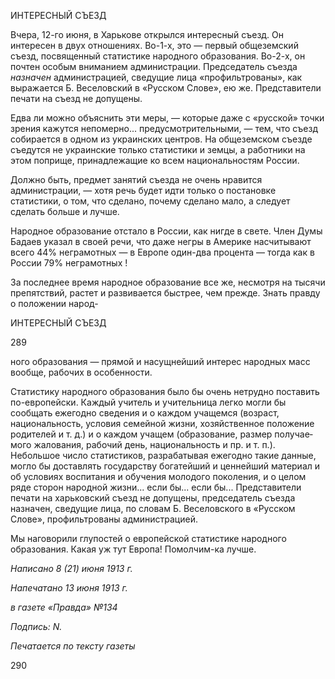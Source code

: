 ИНТЕРЕСНЫЙ СЪЕЗД

Вчера, 12-го июня, в Харькове открылся интересный съезд. Он интересен в двух от­ношениях. Во-1-х, это — первый общеземский съезд, посвященный статистике народ­ного образования. Во-2-х, он почтен особым вниманием администрации. Председатель съезда _назначен_ администрацией, сведущие лица «профильтрованы», как выражается Б. Веселовский в «Русском Слове», ею же. Представители печати на съезд не допущены.

Едва ли можно объяснить эти меры, — которые даже с «русской» точки зрения ка­жутся непомерно... предусмотрительными, — тем, что съезд собирается в одном из ук­раинских центров. На общеземском съезде съедутся не украинские только статистики и земцы, а работники на этом поприще, принадлежащие ко всем национальностям Рос­сии.

Должно быть, предмет занятий съезда не очень нравится администрации, — хотя речь будет идти только о постановке статистики, о том, что сделано, почему сделано мало, а следует сделать больше и лучше.

Народное образование отстало в России, как нигде в свете. Член Думы Бадаев указал в своей речи, что даже негры в Америке насчитывают всего 44% неграмотных — в Ев­ропе один-два процента — тогда как в России 79% неграмотных !

За последнее время народное образование все же, несмотря на тысячи препятствий, растет и развивается быстрее, чем прежде. Знать правду о положении народ-

  

ИНТЕРЕСНЫЙ СЪЕЗД

  

289

  

ного образования — прямой и насущнейший интерес народных масс вообще, рабочих в особенности.

Статистику народного образования было бы очень нетрудно поставить по-европейски. Каждый учитель и учительница легко могли бы сообщать ежегодно сведе­ния и о каждом учащемся (возраст, национальность, условия семейной жизни, хозяйст­венное положение родителей и т. д.) и о каждом учащем (образование, размер получае­мого жалования, рабочий день, национальность и пр. и т. п.). Небольшое число стати­стиков, разрабатывая ежегодно такие данные, могло бы доставлять государству бога­тейший и ценнейший материал и об условиях воспитания и обучения молодого поколе­ния, и о целом ряде сторон народной жизни... если бы... если бы... Представители печа­ти на харьковский съезд не допущены, председатель съезда назначен, сведущие лица, по словам Б. Веселовского в «Русском Слове», профильтрованы администрацией.

Мы наговорили глупостей о европейской статистике народного образования. Какая уж тут Европа! Помолчим-ка лучше.

  

_Написано 8 (21) июня 1913 г._

_Напечатано 13 июня 1913 г._

_в газете «Правда» №134_

_Подпись: N._

  

_Печатается по тексту газеты_

  

290